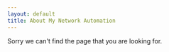 ```yaml
---
layout: default
title: About My Network Automation
---
```


Sorry we can't find the page that you are looking for.
